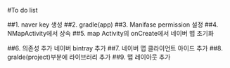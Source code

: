 #To do list 

##1. naver key 생성 
##2. gradle(app)
##3. Manifase permission 설정 
##4. NMapActivity에서 상속 
##5. map Activity의 onCreate에서 네이버 맵 초기화 

##6. 의존성 추가 네이버 bintray 추가
##7. 네이버 맵 클라이언트 아이드 추가
##8. gralde(project)부분에 라이브러리 추가
##9. 맵 레이아웃 추가 
